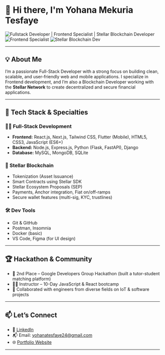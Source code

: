 # 👋 Hi there, I'm Yohana Mekuria Tesfaye

![Fullstack Developer | Frontend Specialist | Stellar Blockchain Developer](https://img.shields.io/badge/-Fullstack%20Developer-green?style=for-the-badge)
![Frontend Specialist](https://img.shields.io/badge/-Frontend%20Specialist-blue?style=for-the-badge)
![Stellar Blockchain Dev](https://img.shields.io/badge/-Stellar%20Blockchain%20Developer-yellow?style=for-the-badge)

---

## 💡 About Me

I’m a passionate Full-Stack Developer with a strong focus on building clean, scalable, and user-friendly web and mobile applications. I specialize in Frontend development, and I’m also a Blockchain Developer working with the **Stellar Network** to create decentralized and secure financial applications.

---

## 🔧 Tech Stack & Specialties

### 👨‍💻 Full-Stack Development
- **Frontend:** React.js, Next.js, Tailwind CSS, Flutter (Mobile), HTML5, CSS3, JavaScript (ES6+)
- **Backend:** Node.js, Express.js, Python (Flask, FastAPI), Django
- **Database:** MySQL, MongoDB, SQLite

### 💫 Stellar Blockchain
- Tokenization (Asset Issuance)
- Smart Contracts using Stellar SDK
- Stellar Ecosystem Proposals (SEP)
- Payments, Anchor integration, Fiat on/off-ramps
- Secure wallet features (multi-sig, KYC, trustlines)

### 🛠️ Dev Tools
- Git & GitHub
- Postman, Insomnia
- Docker (basic)
- VS Code, Figma (for UI design)

---

## 🏆 Hackathon & Community
- 🥈 2nd Place – Google Developers Group Hackathon (built a tutor-student matching platform)
- 👩‍🏫 Instructor – 10-Day JavaScript & React bootcamp
- 👥 Collaborated with engineers from diverse fields on IoT & software projects

---

## 📫 Let’s Connect

- 💼 [LinkedIn](https://www.linkedin.com/in/yohana-mekuria-90607a2ab/)
- 📬 Email: yohanatesfaye24@gmail.com
- 🌐 [Portfolio Website]((https://yohana-mekuria.netlify.app/))

---
